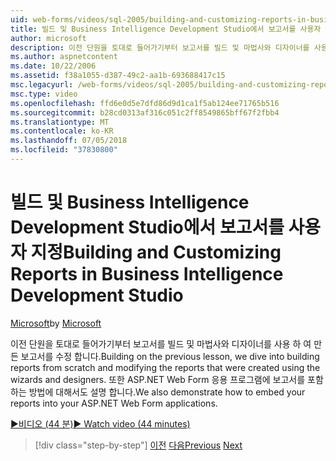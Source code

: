 ```yaml
---
uid: web-forms/videos/sql-2005/building-and-customizing-reports-in-business-intelligence-development-studio
title: 빌드 및 Business Intelligence Development Studio에서 보고서를 사용자 지정 | Microsoft Docs
author: microsoft
description: 이전 단원을 토대로 들어가기부터 보고서를 빌드 및 마법사와 디자이너를 사용 하 여 만든 보고서를 수정 합니다. 우리는 중...
ms.author: aspnetcontent
ms.date: 10/22/2006
ms.assetid: f38a1055-d387-49c2-aa1b-693688417c15
msc.legacyurl: /web-forms/videos/sql-2005/building-and-customizing-reports-in-business-intelligence-development-studio
msc.type: video
ms.openlocfilehash: ffd6e0d5e7dfd86d9d1ca1f5ab124ee71765b516
ms.sourcegitcommit: b28cd0313af316c051c2ff8549865bff67f2fbb4
ms.translationtype: MT
ms.contentlocale: ko-KR
ms.lasthandoff: 07/05/2018
ms.locfileid: "37830800"
---
```

<a name="building-and-customizing-reports-in-business-intelligence-development-studio"></a><span data-ttu-id="ccc92-104">빌드 및 Business Intelligence Development Studio에서 보고서를 사용자 지정</span><span class="sxs-lookup"><span data-stu-id="ccc92-104">Building and Customizing Reports in Business Intelligence Development Studio</span></span>
====================
<span data-ttu-id="ccc92-105">[Microsoft](https://github.com/microsoft)</span><span class="sxs-lookup"><span data-stu-id="ccc92-105">by [Microsoft](https://github.com/microsoft)</span></span>

<span data-ttu-id="ccc92-106">이전 단원을 토대로 들어가기부터 보고서를 빌드 및 마법사와 디자이너를 사용 하 여 만든 보고서를 수정 합니다.</span><span class="sxs-lookup"><span data-stu-id="ccc92-106">Building on the previous lesson, we dive into building reports from scratch and modifying the reports that were created using the wizards and designers.</span></span> <span data-ttu-id="ccc92-107">또한 ASP.NET Web Form 응용 프로그램에 보고서를 포함 하는 방법에 대해서도 설명 합니다.</span><span class="sxs-lookup"><span data-stu-id="ccc92-107">We also demonstrate how to embed your reports into your ASP.NET Web Form applications.</span></span>

[<span data-ttu-id="ccc92-108">&#9654;비디오 (44 분)</span><span class="sxs-lookup"><span data-stu-id="ccc92-108">&#9654; Watch video (44 minutes)</span></span>](https://channel9.msdn.com/Blogs/ASP-NET-Site-Videos/building-and-customizing-reports-in-business-intelligence-development-studio)

> [!div class="step-by-step"]
> <span data-ttu-id="ccc92-109">[이전](getting-started-with-reporting-services.md)
> [다음](creating-and-using-stored-procedures.md)</span><span class="sxs-lookup"><span data-stu-id="ccc92-109">[Previous](getting-started-with-reporting-services.md)
[Next](creating-and-using-stored-procedures.md)</span></span>
